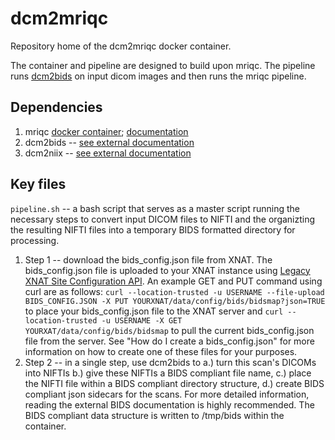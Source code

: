 # dcm2mriqc

Repository home of the dcm2mriqc docker container.

The container and pipeline are designed to build upon mriqc. The pipeline runs [dcm2bids](https://unfmontreal.github.io/Dcm2Bids/3.2.0/) on input dicom images and then runs the mriqc pipeline.

## Dependencies

1. mriqc [docker container](https://hub.docker.com/r/nipreps/mriqc); [documentation](https://mriqc.readthedocs.io/en/latest/)
2. dcm2bids -- [see external documentation](https://unfmontreal.github.io/Dcm2Bids/3.2.0/)
3. dcm2niix -- [see external documentation](https://github.com/rordenlab/dcm2niix)

## Key files

`pipeline.sh` -- a bash script that serves as a master script running the necessary steps to convert input DICOM files to NIFTI and the organizting the resulting NIFTI files into a temporary BIDS formatted directory for processing.
1. Step 1 -- download the bids_config.json file from XNAT. The bids_config.json file is uploaded to your XNAT instance using [Legacy XNAT Site Configuration API](https://wiki.xnat.org/xnat-api/legacy-xnat-site-configuration-api). An example GET and PUT command using curl are as follows: `curl --location-trusted -u USERNAME --file-upload BIDS_CONFIG.JSON -X PUT YOURXNAT/data/config/bids/bidsmap?json=TRUE` to place your bids_config.json file to the XNAT server and `curl --location-trusted -u USERNAME -X GET YOURXAT/data/config/bids/bidsmap` to pull the current bids_config.json file from the server. See "How do I create a bids_config.json" for more information on how to create one of these files for your purposes.
2. Step 2 -- in a single step, use dcm2bids to a.) turn this scan's DICOMs into NIFTIs b.) give these NIFTIs a BIDS compliant file name, c.) place the NIFTI file within a BIDS compliant directory structure, d.) create BIDS compliant json sidecars for the scans. For more detailed information, reading the external BIDS documentation is highly recommended. The BIDS compliant data structure is written to /tmp/bids within the container. 

